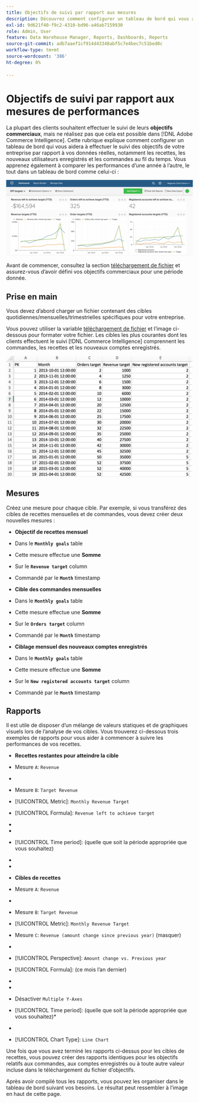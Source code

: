 ```yaml
---
title: Objectifs de suivi par rapport aux mesures
description: Découvrez comment configurer un tableau de bord qui vous aidera à effectuer le suivi des objectifs de votre entreprise par rapport à vos données réelles, notamment les recettes, les nouveaux utilisateurs enregistrés et les commandes au fil du temps.
exl-id: 9d621f40-f9c2-4310-bd96-a46ab7159930
role: Admin, User
feature: Data Warehouse Manager, Reports, Dashboards, Reports
source-git-commit: adb7aaef1cf914d43348abf5c7e4bec7c51bed0c
workflow-type: tm+mt
source-wordcount: '386'
ht-degree: 0%

---
```


# Objectifs de suivi par rapport aux mesures de performances

La plupart des clients souhaitent effectuer le suivi de leurs **objectifs commerciaux**, mais ne réalisez pas que cela est possible dans [!DNL Adobe Commerce Intelligence]. Cette rubrique explique comment configurer un tableau de bord qui vous aidera à effectuer le suivi des objectifs de votre entreprise par rapport à vos données réelles, notamment les recettes, les nouveaux utilisateurs enregistrés et les commandes au fil du temps. Vous apprenez également à comparer les performances d’une année à l’autre, le tout dans un tableau de bord comme celui-ci :

![](../../assets/Goals-_dashboard_2.png)

Avant de commencer, consultez la section [téléchargement de fichier](../importing-data/connecting-data/using-file-uploader.md) et assurez-vous d’avoir défini vos objectifs commerciaux pour une période donnée.

## Prise en main

Vous devez d’abord charger un fichier contenant des cibles quotidiennes/mensuelles/trimestrielles spécifiques pour votre entreprise.

Vous pouvez utiliser la variable [téléchargement de fichier](../importing-data/connecting-data/using-file-uploader.md) et l’image ci-dessous pour formater votre fichier. Les cibles les plus courantes dont les clients effectuent le suivi [!DNL Commerce Intelligence] comprennent les commandes, les recettes et les nouveaux comptes enregistrés.

![](../../assets/Goals-_Excel.png)

## Mesures

Créez une mesure pour chaque cible. Par exemple, si vous transférez des cibles de recettes mensuelles et de commandes, vous devez créer deux nouvelles mesures :

* **Objectif de recettes mensuel**
* Dans le **`Monthly goals`** table
* Cette mesure effectue une **Somme**
* Sur le **`Revenue target`** column
* Commandé par le **`Month`** timestamp

* **Cible des commandes mensuelles**
* Dans le **`Monthly goals`** table
* Cette mesure effectue une **Somme**
* Sur le **`Orders target`** column
* Commandé par le **`Month`** timestamp

* **Ciblage mensuel des nouveaux comptes enregistrés**
* Dans le **`Monthly goals`** table
* Cette mesure effectue une **Somme**
* Sur le **`New registered accounts target`** column
* Commandé par le **`Month`** timestamp

## Rapports

Il est utile de disposer d’un mélange de valeurs statiques et de graphiques visuels lors de l’analyse de vos cibles. Vous trouverez ci-dessous trois exemples de rapports pour vous aider à commencer à suivre les performances de vos recettes.

* **Recettes restantes pour atteindre la cible**
* Mesure `A`: `Revenue`
* 
  [!UICONTROL Mesure]: `Revenue`

* Mesure `B`: `Target Revenue`
* [!UICONTROL Metric]: `Monthly Revenue Target`

* [!UICONTROL Formula]: `Revenue left to achieve target`
* 
  [!UICONTROL Formule]: `(B-A)`
* 
  [!UICONTROL Format]: `Number`

* [!UICONTROL Time period]: (quelle que soit la période appropriée que vous souhaitez)
* 
  [!UICONTROL Interval]: `Month`
* 
  [!UICONTROL Type de graphique]: `Scalar`

* **Cibles de recettes**
* Mesure `A`: `Revenue`
* 
  [!UICONTROL Mesure]: `Revenue`

* Mesure `B`: `Target Revenue`
* [!UICONTROL Metric]: `Monthly Revenue Target`

* Mesure `C`: `Revenue (amount change since previous year)` (masquer)
* 
  [!UICONTROL Mesure]: `Revenue`
* [!UICONTROL Perspective]: `Amount change vs. Previous year`

* [!UICONTROL Formula]: (ce mois l’an dernier)
* 
  [!UICONTROL Formule]: `(A-C)`
* 
  [!UICONTROL Format]: `Currency`

* Désactiver `Multiple Y-Axes`
* [!UICONTROL Time period]: (quelle que soit la période appropriée que vous souhaitez)*
* 
  [!UICONTROL Interval]: `Month`
* [!UICONTROL Chart Type]: `Line Chart`

Une fois que vous avez terminé les rapports ci-dessus pour les cibles de recettes, vous pouvez créer des rapports identiques pour les objectifs relatifs aux commandes, aux comptes enregistrés ou à toute autre valeur incluse dans le téléchargement du fichier d’objectifs.

Après avoir compilé tous les rapports, vous pouvez les organiser dans le tableau de bord suivant vos besoins. Le résultat peut ressembler à l’image en haut de cette page.
